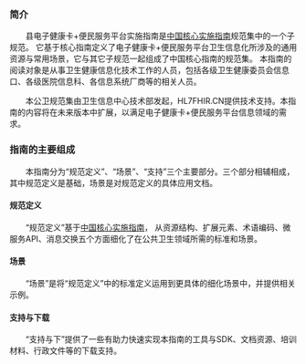 ### 简介
&emsp;&emsp;县电子健康卡+便民服务平台实施指南是[中国核心实施指南](http://build.fhir.org/ig/HL7China/CN-CORE-R4/)规范集中的一个子规范。
它基于核心指南定义了电子健康卡+便民服务平台卫生信息化所涉及的通用资源与常用场景，它与其它子规范一起组成了中国核心指南的规范集。
本指南的阅读对象是从事卫生健康信息化技术工作的人员，包括各级卫生健康委员会信息口、各级医院信息科、各信息系统厂商等的相关人员。

&emsp;&emsp;本公卫规范集由卫生信息中心技术部发起，HL7FHIR.CN提供技术支持。本指南的内容将在未来版本中扩展，以满足电子健康卡+便民服务平台信息领域的需求。

### 指南的主要组成
&emsp;&emsp;本指南分为“规范定义”、“场景”、“支持”三个主要部分。三个部分相辅相成，其中规范定义是基础，场景是对规范定义的具体应用文档。

#### 规范定义
&emsp;&emsp;“规范定义”基于[中国核心实施指南](http://build.fhir.org/ig/HL7China/CN-CORE-R4/)，
从资源结构、扩展元素、术语编码、微服务API、消息交换五个方面细化了在公共卫生领域所需的标准和场景。



#### 场景
&emsp;&emsp;“场景”是将“规范定义”中的标准定义运用到更具体的细化场景中，并提供相关示例。



#### 支持与下载
&emsp;&emsp;“支持与下”提供了一些有助力快速实现本指南的工具与SDK、文档资源、培训材料、行政文件等的下载支持。

